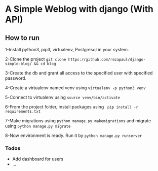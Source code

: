 # A Simple Weblog with django (With API)




## How to run

1-Install python3, pip3, virtualenv, Postgresql in your system.

2-Clone the project ``` git clone https://github.com/rezapaul/django-simple-blog/ && cd blog ```

3-Create the db and grant all access to the specified user with specified password.

4-Create a virtualenv named venv using ``` virtualenv -p python3 venv ```

5-Connect to virtualenv using ```source venv/bin/activate```

6-From the project folder, install packages using ``` pip install -r requirements.txt```

7-Make migrations using ``` python manage.py makemigrations ``` and migrate using ```python manage.py migrate```

8-Now environment is ready. Run it by ```python manage.py runserver```


### Todos

 - Add dashboard for users
 -  ... 
